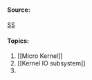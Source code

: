 #### Source:

[SS](https://www.geeksforgeeks.org/operating-systems/#ss)

#### Topics:

1.  [[Micro Kernel]]
2.  [[Kernel IO subsystem]]
3. 